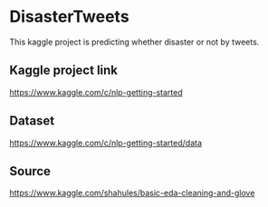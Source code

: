 # DisasterTweets

This kaggle project is predicting whether disaster or not by tweets. 

## Kaggle project link
https://www.kaggle.com/c/nlp-getting-started

## Dataset
https://www.kaggle.com/c/nlp-getting-started/data

## Source
https://www.kaggle.com/shahules/basic-eda-cleaning-and-glove
